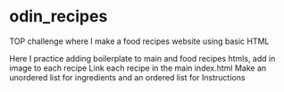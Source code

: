 # odin_recipes
TOP challenge where I make a food recipes website using basic HTML

Here I practice adding boilerplate to main and food recipes htmls, add in image to each recipe
Link each recipe in the main index.html
Make an unordered list for ingredients and an ordered list for Instructions
